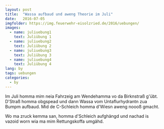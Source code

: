 ```yaml
---
layout: post
title:  "Wassa aufbaud und aweng Theorie im Juli"
date:   2016-07-05
imgfolder: https://img.feuerwehr-eisolzried.de/2016/uebungen/
images:
  - name: juliuebung1
    text: Juliübung 1
  - name: juliuebung2
    text: Juliübung 2
  - name: juliuebung3
    text: Juliübung 3
  - name: juliuebung4
    text: Juliübung 4
lang: by
tags: uebungen
categories:
  - by
---
```

Im Juli homma mim neia Fahrzeig am Wendehamma vo da Birknstraß g'übt. D'Straß homma obgspead und dann Wassa vom Untaflurhydrantn zua Bumpm aufbaud. Mid de C-Schleich homma d'Wiesn aweng noooß gmacht.

Wo ma zruck kemma san, homma d'Schleich aufghängd und nachad is vazoid worn wia ma mim Rettungskoffa umgähd.
